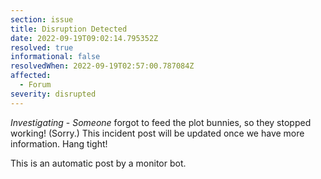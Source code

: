 ```yaml
---
section: issue
title: Disruption Detected
date: 2022-09-19T09:02:14.795352Z
resolved: true
informational: false
resolvedWhen: 2022-09-19T02:57:00.787084Z
affected:
  - Forum
severity: disrupted
---
```

*Investigating* - _Someone_ forgot to feed the plot bunnies, so they stopped working! (Sorry.) This incident post will be updated once we have more information. Hang tight!

This is an automatic post by a monitor bot.
        